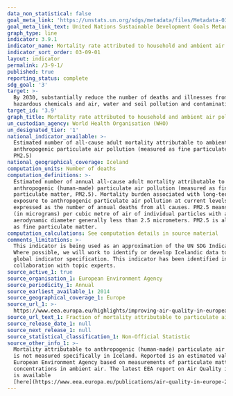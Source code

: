 ```yaml
---
data_non_statistical: false
goal_meta_link: 'https://unstats.un.org/sdgs/metadata/files/Metadata-03-09-01.pdf'
goal_meta_link_text: United Nations Sustainable Development Goals Metadata (PDF 216 KB)
graph_type: line
indicator: 3.9.1
indicator_name: Mortality rate attributed to household and ambient air pollution
indicator_sort_order: 03-09-01
layout: indicator
permalink: /3-9-1/
published: true
reporting_status: complete
sdg_goal: '3'
target: >-
  By 2030, substantially reduce the number of deaths and illnesses from
  hazardous chemicals and air, water and soil pollution and contamination
target_id: '3.9'
graph_title: Mortality rate attributed to household and ambient air pollution
un_custodian_agency: World Health Organisation (WHO)
un_designated_tier: '1'
national_indicator_available: >-
  Estimated number of all-cause adult mortality attributable to ambient
  anthropogenic particulate air pollution (measured as fine particulate matter,
  PM2.5)
national_geographical_coverage: Iceland
computation_units: Number of deaths
computation_definitions: >-
  Estimated number of annual all-cause adult mortality attributable to
  anthropogenic (human-made) particulate air pollution (measured as fine
  particulate matter, PM2.5). Mortality burden associated with long-term
  exposure to anthropogenic particulate air pollution at current levels,
  expressed as the number of annual deaths from all causes. PM2.5 means the mass
  (in micrograms) per cubic metre of air of individual particles with an
  aerodynamic diameter generally less than 2.5 micrometers. PM2.5 is also known
  as fine particulate matter.
computation_calculations: See computation details in source material
comments_limitations: >-
  This indicator is being used as an approximation of the UN SDG Indicator.
  Where possible, we will work to identify or develop Icelandic data to meet the
  global indicator specification. This indicator has been identified in
  collaboration with topic experts.
source_active_1: true
source_organisation_1: European Environment Agency
source_periodicity_1: Annual
source_earliest_available_1: 2014
source_geographical_coverage_1: Europe
source_url_1: >-
  https://www.eea.europa.eu/highlights/improving-air-quality-in-european/premature-deaths-2014
source_url_text_1: Fraction of mortality attributable to particulate air pollution
source_release_date_1: null
source_next_release_1: null
source_statistical_classification_1: Non-Official Statistic
source_other_info_1: >-
  Mortality attributable to anthropogenic (human-made) particulate air pollution
  is not measured specifically in Iceland. Reported is an estimated value by the
  European Environment Agency based on measurements of particulate matter
  concentrations in ambient air. The latest EEA report on Air Quality in Europe
  is available
  [here](https://www.eea.europa.eu/publications/air-quality-in-europe-2018)
---
```

